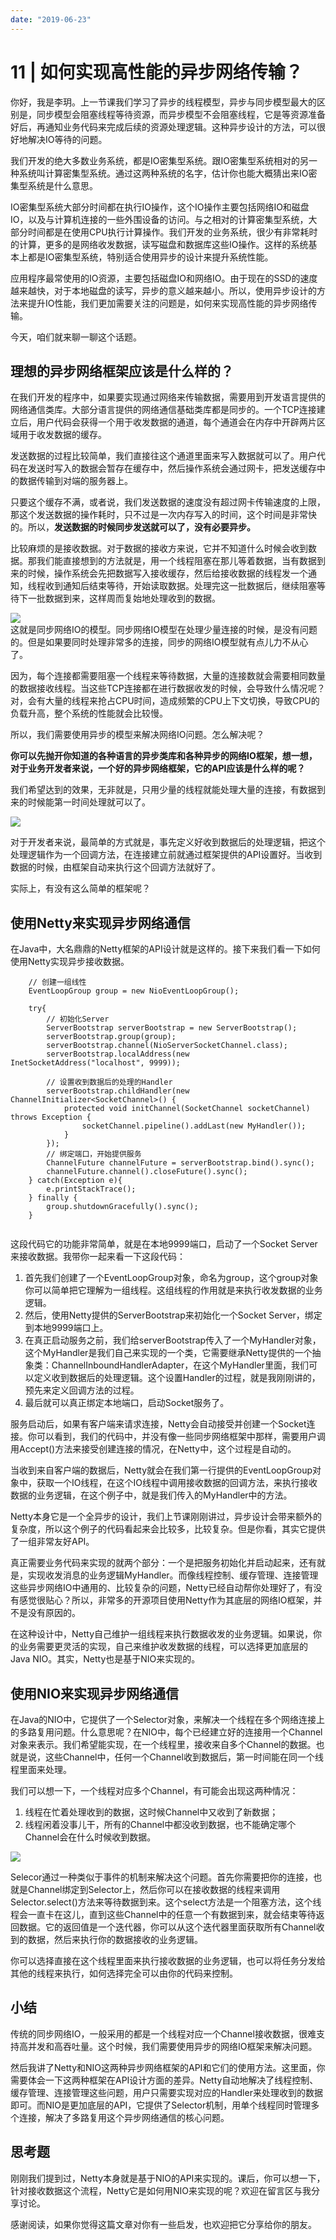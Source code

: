 ```yaml
---
date: "2019-06-23"
---  
```

      
# 11 | 如何实现高性能的异步网络传输？
你好，我是李玥。上一节课我们学习了异步的线程模型，异步与同步模型最大的区别是，同步模型会阻塞线程等待资源，而异步模型不会阻塞线程，它是等资源准备好后，再通知业务代码来完成后续的资源处理逻辑。这种异步设计的方法，可以很好地解决IO等待的问题。

我们开发的绝大多数业务系统，都是IO密集型系统。跟IO密集型系统相对的另一种系统叫计算密集型系统。通过这两种系统的名字，估计你也能大概猜出来IO密集型系统是什么意思。

IO密集型系统大部分时间都在执行IO操作，这个IO操作主要包括网络IO和磁盘IO，以及与计算机连接的一些外围设备的访问。与之相对的计算密集型系统，大部分时间都是在使用CPU执行计算操作。我们开发的业务系统，很少有非常耗时的计算，更多的是网络收发数据，读写磁盘和数据库这些IO操作。这样的系统基本上都是IO密集型系统，特别适合使用异步的设计来提升系统性能。

应用程序最常使用的IO资源，主要包括磁盘IO和网络IO。由于现在的SSD的速度越来越快，对于本地磁盘的读写，异步的意义越来越小。所以，使用异步设计的方法来提升IO性能，我们更加需要关注的问题是，如何来实现高性能的异步网络传输。

今天，咱们就来聊一聊这个话题。

<!-- [[[read_end]]] -->

## 理想的异步网络框架应该是什么样的？

在我们开发的程序中，如果要实现通过网络来传输数据，需要用到开发语言提供的网络通信类库。大部分语言提供的网络通信基础类库都是同步的。一个TCP连接建立后，用户代码会获得一个用于收发数据的通道，每个通道会在内存中开辟两片区域用于收发数据的缓存。

发送数据的过程比较简单，我们直接往这个通道里面来写入数据就可以了。用户代码在发送时写入的数据会暂存在缓存中，然后操作系统会通过网卡，把发送缓存中的数据传输到对端的服务器上。

只要这个缓存不满，或者说，我们发送数据的速度没有超过网卡传输速度的上限，那这个发送数据的操作耗时，只不过是一次内存写入的时间，这个时间是非常快的。所以，**发送数据的时候同步发送就可以了，没有必要异步。**

比较麻烦的是接收数据。对于数据的接收方来说，它并不知道什么时候会收到数据。那我们能直接想到的方法就是，用一个线程阻塞在那儿等着数据，当有数据到来的时候，操作系统会先把数据写入接收缓存，然后给接收数据的线程发一个通知，线程收到通知后结束等待，开始读取数据。处理完这一批数据后，继续阻塞等待下一批数据到来，这样周而复始地处理收到的数据。

![](./httpsstatic001geekbangorgresourceimage4cb24c94c5e1e437ac087ef3b50acf8dceb2.jpg)  
这就是同步网络IO的模型。同步网络IO模型在处理少量连接的时候，是没有问题的。但是如果要同时处理非常多的连接，同步的网络IO模型就有点儿力不从心了。

因为，每个连接都需要阻塞一个线程来等待数据，大量的连接数就会需要相同数量的数据接收线程。当这些TCP连接都在进行数据收发的时候，会导致什么情况呢？对，会有大量的线程来抢占CPU时间，造成频繁的CPU上下文切换，导致CPU的负载升高，整个系统的性能就会比较慢。

所以，我们需要使用异步的模型来解决网络IO问题。怎么解决呢？

**你可以先抛开你知道的各种语言的异步类库和各种异步的网络IO框架，想一想，对于业务开发者来说，一个好的异步网络框架，它的API应该是什么样的呢？**

我们希望达到的效果，无非就是，只用少量的线程就能处理大量的连接，有数据到来的时候能第一时间处理就可以了。

![](./httpsstatic001geekbangorgresourceimage49d649ca88d34fc5c4815d20189770cf76d6.jpg)

对于开发者来说，最简单的方式就是，事先定义好收到数据后的处理逻辑，把这个处理逻辑作为一个回调方法，在连接建立前就通过框架提供的API设置好。当收到数据的时候，由框架自动来执行这个回调方法就好了。

实际上，有没有这么简单的框架呢？

## 使用Netty来实现异步网络通信

在Java中，大名鼎鼎的Netty框架的API设计就是这样的。接下来我们看一下如何使用Netty实现异步接收数据。

```
    // 创建一组线性
    EventLoopGroup group = new NioEventLoopGroup();
    
    try{
        // 初始化Server
        ServerBootstrap serverBootstrap = new ServerBootstrap();
        serverBootstrap.group(group);
        serverBootstrap.channel(NioServerSocketChannel.class);
        serverBootstrap.localAddress(new InetSocketAddress("localhost", 9999));
    
        // 设置收到数据后的处理的Handler
        serverBootstrap.childHandler(new ChannelInitializer<SocketChannel>() {
            protected void initChannel(SocketChannel socketChannel) throws Exception {
                socketChannel.pipeline().addLast(new MyHandler());
            }
        });
        // 绑定端口，开始提供服务
        ChannelFuture channelFuture = serverBootstrap.bind().sync();
        channelFuture.channel().closeFuture().sync();
    } catch(Exception e){
        e.printStackTrace();
    } finally {
        group.shutdownGracefully().sync();
    }
    

```

这段代码它的功能非常简单，就是在本地9999端口，启动了一个Socket Server来接收数据。我带你一起来看一下这段代码：

1.  首先我们创建了一个EventLoopGroup对象，命名为group，这个group对象你可以简单把它理解为一组线程。这组线程的作用就是来执行收发数据的业务逻辑。
2.  然后，使用Netty提供的ServerBootstrap来初始化一个Socket Server，绑定到本地9999端口上。
3.  在真正启动服务之前，我们给serverBootstrap传入了一个MyHandler对象，这个MyHandler是我们自己来实现的一个类，它需要继承Netty提供的一个抽象类：ChannelInboundHandlerAdapter，在这个MyHandler里面，我们可以定义收到数据后的处理逻辑。这个设置Handler的过程，就是我刚刚讲的，预先来定义回调方法的过程。
4.  最后就可以真正绑定本地端口，启动Socket服务了。

服务启动后，如果有客户端来请求连接，Netty会自动接受并创建一个Socket连接。你可以看到，我们的代码中，并没有像一些同步网络框架中那样，需要用户调用Accept\(\)方法来接受创建连接的情况，在Netty中，这个过程是自动的。

当收到来自客户端的数据后，Netty就会在我们第一行提供的EventLoopGroup对象中，获取一个IO线程，在这个IO线程中调用接收数据的回调方法，来执行接收数据的业务逻辑，在这个例子中，就是我们传入的MyHandler中的方法。

Netty本身它是一个全异步的设计，我们上节课刚刚讲过，异步设计会带来额外的复杂度，所以这个例子的代码看起来会比较多，比较复杂。但是你看，其实它提供了一组非常友好API。

真正需要业务代码来实现的就两个部分：一个是把服务初始化并启动起来，还有就是，实现收发消息的业务逻辑MyHandler。而像线程控制、缓存管理、连接管理这些异步网络IO中通用的、比较复杂的问题，Netty已经自动帮你处理好了，有没有感觉很贴心？所以，非常多的开源项目使用Netty作为其底层的网络IO框架，并不是没有原因的。

在这种设计中，Netty自己维护一组线程来执行数据收发的业务逻辑。如果说，你的业务需要更灵活的实现，自己来维护收发数据的线程，可以选择更加底层的Java NIO。其实，Netty也是基于NIO来实现的。

## 使用NIO来实现异步网络通信

在Java的NIO中，它提供了一个Selector对象，来解决一个线程在多个网络连接上的多路复用问题。什么意思呢？在NIO中，每个已经建立好的连接用一个Channel对象来表示。我们希望能实现，在一个线程里，接收来自多个Channel的数据。也就是说，这些Channel中，任何一个Channel收到数据后，第一时间能在同一个线程里面来处理。

我们可以想一下，一个线程对应多个Channel，有可能会出现这两种情况：

1.  线程在忙着处理收到的数据，这时候Channel中又收到了新数据；
2.  线程闲着没事儿干，所有的Channel中都没收到数据，也不能确定哪个Channel会在什么时候收到数据。

![](./httpsstatic001geekbangorgresourceimagea850a8bb4e812db8601d54933771f3614350.jpg)

Selecor通过一种类似于事件的机制来解决这个问题。首先你需要把你的连接，也就是Channel绑定到Selector上，然后你可以在接收数据的线程来调用Selector.select\(\)方法来等待数据到来。这个select方法是一个阻塞方法，这个线程会一直卡在这儿，直到这些Channel中的任意一个有数据到来，就会结束等待返回数据。它的返回值是一个迭代器，你可以从这个迭代器里面获取所有Channel收到的数据，然后来执行你的数据接收的业务逻辑。

你可以选择直接在这个线程里面来执行接收数据的业务逻辑，也可以将任务分发给其他的线程来执行，如何选择完全可以由你的代码来控制。

## 小结

传统的同步网络IO，一般采用的都是一个线程对应一个Channel接收数据，很难支持高并发和高吞吐量。这个时候，我们需要使用异步的网络IO框架来解决问题。

然后我讲了Netty和NIO这两种异步网络框架的API和它们的使用方法。这里面，你需要体会一下这两种框架在API设计方面的差异。Netty自动地解决了线程控制、缓存管理、连接管理这些问题，用户只需要实现对应的Handler来处理收到的数据即可。而NIO是更加底层的API，它提供了Selector机制，用单个线程同时管理多个连接，解决了多路复用这个异步网络通信的核心问题。

## 思考题

刚刚我们提到过，Netty本身就是基于NIO的API来实现的。课后，你可以想一下，针对接收数据这个流程，Netty它是如何用NIO来实现的呢？欢迎在留言区与我分享讨论。

感谢阅读，如果你觉得这篇文章对你有一些启发，也欢迎把它分享给你的朋友。